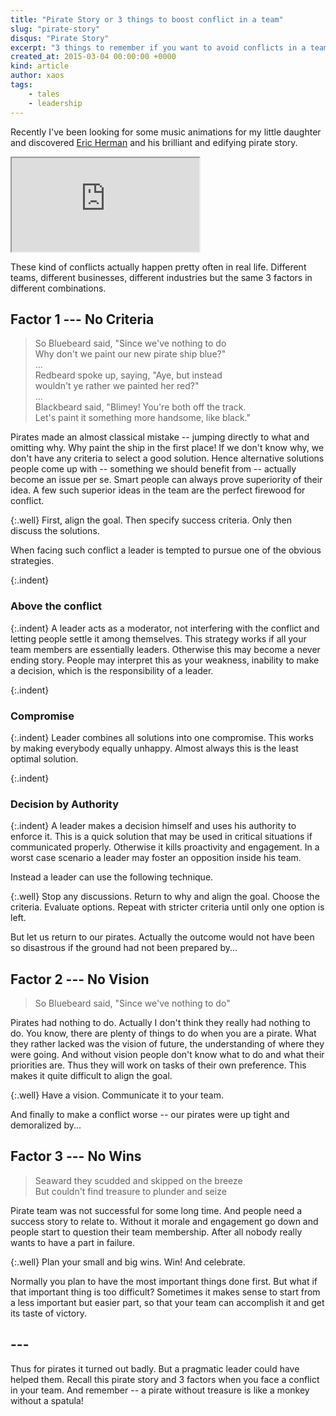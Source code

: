 ```yaml
---
title: "Pirate Story or 3 things to boost conflict in a team"
slug: "pirate-story"
disqus: "Pirate Story"
excerpt: "3 things to remember if you want to avoid conflicts in a team. Some pirates were harmed in the making of this post."
created_at: 2015-03-04 00:00:00 +0000
kind: article
author: xaos
tags:
    - tales
    - leadership
---
```


Recently I've been looking for some music animations for my little daughter and discovered [Eric Herman](http://www.erichermanmusic.com/about.html) and his brilliant and edifying pirate story.

<div class="embed-responsive embed-responsive-16by9">
	<iframe src="https://www.youtube.com/embed/exads7KV-Y0?rel=0" allowfullscreen></iframe>
</div>

These kind of conflicts actually happen pretty often in real life.  Different teams, different businesses, different industries but the same 3 factors in different combinations.

Factor 1 --- No Criteria
------------------------
  
> So Bluebeard said, "Since we've nothing to do  
> Why don't we paint our new pirate ship blue?"  
> ...  
> Redbeard spoke up, saying, "Aye, but instead  
> wouldn't ye rather we painted her red?"  
> ...  
> Blackbeard said, "Blimey! You're both off the track.  
> Let's paint it something more handsome, like black."

Pirates made an almost classical mistake -- jumping directly to what and omitting why.  Why paint the ship in the first place!  If we don't know why, we don't have any criteria to select a good solution.  Hence alternative solutions people come up with -- something we should benefit from -- actually become an issue per se.  Smart people can always prove superiority of their idea.  A few such superior ideas in the team are the perfect firewood for conflict.

{:.well}
First, align the goal.  Then specify success criteria.  Only then discuss the solutions.

When facing such conflict a leader is tempted to pursue one of the obvious strategies.

{:.indent}
### Above the conflict

{:.indent}
A leader acts as a moderator, not interfering with the conflict and letting people settle it among themselves.  This strategy works if all your team members are essentially leaders.  Otherwise this may become a never ending story.  People may interpret this as your weakness, inability to make a decision, which is the responsibility of a leader.

{:.indent}
### Compromise

{:.indent}
Leader combines all solutions into one compromise.  This works by making everybody equally unhappy.  Almost always this is the least optimal solution.

{:.indent}
### Decision by Authority

{:.indent}
A leader makes a decision himself and uses his authority to enforce it.  This is a quick solution that may be used in critical situations if communicated properly.  Otherwise it kills proactivity and engagement.  In a worst case scenario a leader may foster an opposition inside his team.

Instead a leader can use the following technique.

{:.well}
Stop any discussions.  Return to why and align the goal.  Choose the criteria.  Evaluate options.  Repeat with stricter criteria until only one option is left. 

But let us return to our pirates.  Actually the outcome would not have been so disastrous if the ground had not been prepared by...

Factor 2 --- No Vision
----------------------
  
> So Bluebeard said, "Since we've nothing to do"

Pirates had nothing to do.  Actually I don't think they really had nothing to do.  You know, there are plenty of things to do when you are a pirate.  What they rather lacked was the vision of future, the understanding of where they were going.  And without vision people don't know what to do and what their priorities are.  Thus they will work on tasks of their own preference.  This makes it quite difficult to align the goal.

{:.well}
Have a vision.  Communicate it to your team.

And finally to make a conflict worse -- our pirates were up tight and demoralized by...

Factor 3 --- No Wins
--------------------
  
> Seaward they scudded and skipped on the breeze  
> But couldn't find treasure to plunder and seize  

Pirate team was not successful for some long time.  And people need a success story to relate to.  Without it morale and engagement go down and people start to question their team membership.  After all nobody really wants to have a part in failure.  

{:.well}
Plan your small and big wins. Win! And celebrate.  

Normally you plan to have the most important things done first.  But what if that important thing is too difficult?  Sometimes it makes sense to start from a less important but easier part, so that your team can accomplish it and get its taste of victory.

## ---

Thus for pirates it turned out badly.  But a pragmatic leader could have helped them.  Recall this pirate story and 3 factors when you face a conflict in your team.  And remember -- a pirate without treasure is like a monkey without a spatula!
